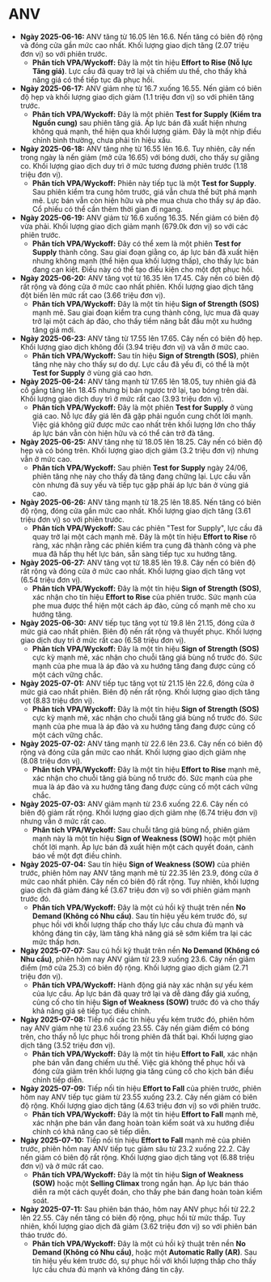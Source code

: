# ANV

-   **Ngày 2025-06-16:** ANV tăng từ 16.05 lên 16.6. Nến tăng có biên độ rộng và đóng cửa gần mức cao nhất. Khối lượng giao dịch tăng (2.07 triệu đơn vị) so với phiên trước.
    -   **Phân tích VPA/Wyckoff:** Đây là một tín hiệu **Effort to Rise (Nỗ lực Tăng giá)**. Lực cầu đã quay trở lại và chiếm ưu thế, cho thấy khả năng giá có thể tiếp tục đà phục hồi.
-   **Ngày 2025-06-17:** ANV giảm nhẹ từ 16.7 xuống 16.55. Nến giảm có biên độ hẹp và khối lượng giao dịch giảm (1.1 triệu đơn vị) so với phiên tăng trước.
    -   **Phân tích VPA/Wyckoff:** Đây là một phiên **Test for Supply (Kiểm tra Nguồn cung)** sau phiên tăng giá. Áp lực bán đã xuất hiện nhưng không quá mạnh, thể hiện qua khối lượng giảm. Đây là một nhịp điều chỉnh bình thường, chưa phải tín hiệu xấu.
-   **Ngày 2025-06-18:** ANV tăng nhẹ từ 16.55 lên 16.6. Tuy nhiên, cây nến trong ngày là nến giảm (mở cửa 16.65) với bóng dưới, cho thấy sự giằng co. Khối lượng giao dịch duy trì ở mức tương đương phiên trước (1.18 triệu đơn vị).
    -   **Phân tích VPA/Wyckoff:** Phiên này tiếp tục là một **Test for Supply**. Sau phiên kiểm tra cung hôm trước, giá vẫn chưa thể bứt phá mạnh mẽ. Lực bán vẫn còn hiện hữu và phe mua chưa cho thấy sự áp đảo. Cổ phiếu có thể cần thêm thời gian đi ngang.
- **Ngày 2025-06-19:** ANV giảm từ 16.6 xuống 16.35. Nến giảm có biên độ vừa phải. Khối lượng giao dịch giảm mạnh (679.0k đơn vị) so với các phiên trước.
    - **Phân tích VPA/Wyckoff:** Đây có thể xem là một phiên **Test for Supply** thành công. Sau giai đoạn giằng co, áp lực bán đã xuất hiện nhưng không mạnh (thể hiện qua khối lượng thấp), cho thấy lực bán đang cạn kiệt. Điều này có thể tạo điều kiện cho một đợt phục hồi.
- **Ngày 2025-06-20:** ANV tăng vọt từ 16.35 lên 17.45. Cây nến có biên độ rất rộng và đóng cửa ở mức cao nhất phiên. Khối lượng giao dịch tăng đột biến lên mức rất cao (3.66 triệu đơn vị).
    - **Phân tích VPA/Wyckoff:** Đây là một tín hiệu **Sign of Strength (SOS)** mạnh mẽ. Sau giai đoạn kiểm tra cung thành công, lực mua đã quay trở lại một cách áp đảo, cho thấy tiềm năng bắt đầu một xu hướng tăng giá mới.
- **Ngày 2025-06-23:** ANV tăng từ 17.55 lên 17.65. Cây nến có biên độ hẹp. Khối lượng giao dịch không đổi (3.94 triệu đơn vị) và vẫn ở mức cao.
    - **Phân tích VPA/Wyckoff:** Sau tín hiệu **Sign of Strength (SOS)**, phiên tăng nhẹ này cho thấy sự do dự. Lực cầu đã yếu đi, có thể là một **Test for Supply** ở vùng giá cao hơn.
- **Ngày 2025-06-24:** ANV tăng mạnh từ 17.65 lên 18.05, tuy nhiên giá đã cố gắng tăng lên 18.45 nhưng bị bán ngược trở lại, tạo bóng trên dài. Khối lượng giao dịch duy trì ở mức rất cao (3.93 triệu đơn vị).
    - **Phân tích VPA/Wyckoff:** Đây là một phiên **Test for Supply** ở vùng giá cao. Nỗ lực đẩy giá lên đã gặp phải nguồn cung chốt lời mạnh. Việc giá không giữ được mức cao nhất trên khối lượng lớn cho thấy áp lực bán vẫn còn hiện hữu và có thể cản trở đà tăng.
- **Ngày 2025-06-25:** ANV tăng nhẹ từ 18.05 lên 18.25. Cây nến có biên độ hẹp và có bóng trên. Khối lượng giao dịch giảm (3.2 triệu đơn vị) nhưng vẫn ở mức cao.
    - **Phân tích VPA/Wyckoff:** Sau phiên **Test for Supply** ngày 24/06, phiên tăng nhẹ này cho thấy đà tăng đang chững lại. Lực cầu vẫn còn nhưng đã suy yếu và tiếp tục gặp phải áp lực bán ở vùng giá cao.
- **Ngày 2025-06-26:** ANV tăng mạnh từ 18.25 lên 18.85. Nến tăng có biên độ rộng, đóng cửa gần mức cao nhất. Khối lượng giao dịch tăng (3.61 triệu đơn vị) so với phiên trước.
    - **Phân tích VPA/Wyckoff:** Sau các phiên "Test for Supply", lực cầu đã quay trở lại một cách mạnh mẽ. Đây là một tín hiệu **Effort to Rise** rõ ràng, xác nhận rằng các phiên kiểm tra cung đã thành công và phe mua đã hấp thụ hết lực bán, sẵn sàng tiếp tục xu hướng tăng.
- **Ngày 2025-06-27:** ANV tăng vọt từ 18.85 lên 19.8. Cây nến có biên độ rất rộng và đóng cửa ở mức cao nhất. Khối lượng giao dịch tăng vọt (6.54 triệu đơn vị).
    - **Phân tích VPA/Wyckoff:** Đây là một tín hiệu **Sign of Strength (SOS)**, xác nhận cho tín hiệu **Effort to Rise** của phiên trước. Sức mạnh của phe mua được thể hiện một cách áp đảo, củng cố mạnh mẽ cho xu hướng tăng.
- **Ngày 2025-06-30:** ANV tiếp tục tăng vọt từ 19.8 lên 21.15, đóng cửa ở mức giá cao nhất phiên. Biên độ nến rất rộng và thuyết phục. Khối lượng giao dịch duy trì ở mức rất cao (6.58 triệu đơn vị).
    - **Phân tích VPA/Wyckoff:** Đây là một tín hiệu **Sign of Strength (SOS)** cực kỳ mạnh mẽ, xác nhận cho chuỗi tăng giá bùng nổ trước đó. Sức mạnh của phe mua là áp đảo và xu hướng tăng đang được củng cố một cách vững chắc.
- **Ngày 2025-07-01:** ANV tiếp tục tăng vọt từ 21.15 lên 22.6, đóng cửa ở mức giá cao nhất phiên. Biên độ nến rất rộng. Khối lượng giao dịch tăng vọt (8.83 triệu đơn vị).
    - **Phân tích VPA/Wyckoff:** Đây là một tín hiệu **Sign of Strength (SOS)** cực kỳ mạnh mẽ, xác nhận cho chuỗi tăng giá bùng nổ trước đó. Sức mạnh của phe mua là áp đảo và xu hướng tăng đang được củng cố một cách vững chắc.
- **Ngày 2025-07-02:** ANV tăng mạnh từ 22.6 lên 23.6. Cây nến có biên độ rộng và đóng cửa gần mức cao nhất. Khối lượng giao dịch giảm nhẹ (8.08 triệu đơn vị).
    - **Phân tích VPA/Wyckoff:** Đây là một tín hiệu **Effort to Rise** mạnh mẽ, xác nhận cho chuỗi tăng giá bùng nổ trước đó. Sức mạnh của phe mua là áp đảo và xu hướng tăng đang được củng cố một cách vững chắc.
- **Ngày 2025-07-03:** ANV giảm mạnh từ 23.6 xuống 22.6. Cây nến có biên độ giảm rất rộng. Khối lượng giao dịch giảm nhẹ (6.74 triệu đơn vị) nhưng vẫn ở mức rất cao.
    - **Phân tích VPA/Wyckoff:** Sau chuỗi tăng giá bùng nổ, phiên giảm mạnh này là một tín hiệu **Sign of Weakness (SOW)** hoặc một phiên chốt lời mạnh. Áp lực bán đã xuất hiện một cách quyết đoán, cảnh báo về một đợt điều chỉnh.
- **Ngày 2025-07-04:** Sau tín hiệu **Sign of Weakness (SOW)** của phiên trước, phiên hôm nay ANV tăng mạnh mẽ từ 22.35 lên 23.9, đóng cửa ở mức cao nhất phiên. Cây nến có biên độ rất rộng. Tuy nhiên, khối lượng giao dịch đã giảm đáng kể (3.67 triệu đơn vị) so với phiên giảm mạnh trước đó.
    - **Phân tích VPA/Wyckoff:** Đây là một cú hồi kỹ thuật trên nền **No Demand (Không có Nhu cầu)**. Sau tín hiệu yếu kém trước đó, sự phục hồi với khối lượng thấp cho thấy lực cầu chưa đủ mạnh và không đáng tin cậy, làm tăng khả năng giá sẽ sớm kiểm tra lại các mức thấp hơn.
- **Ngày 2025-07-07:** Sau cú hồi kỹ thuật trên nền **No Demand (Không có Nhu cầu)**, phiên hôm nay ANV giảm từ 23.9 xuống 23.6. Cây nến giảm điểm (mở cửa 25.3) có biên độ rộng. Khối lượng giao dịch giảm (2.71 triệu đơn vị).
    - **Phân tích VPA/Wyckoff:** Hành động giá này xác nhận sự yếu kém của lực cầu. Áp lực bán đã quay trở lại và dễ dàng đẩy giá xuống, củng cố cho tín hiệu **Sign of Weakness (SOW)** trước đó và cho thấy khả năng giá sẽ tiếp tục điều chỉnh.
- **Ngày 2025-07-08:** Tiếp nối các tín hiệu yếu kém trước đó, phiên hôm nay ANV giảm nhẹ từ 23.6 xuống 23.55. Cây nến giảm điểm có bóng trên, cho thấy nỗ lực phục hồi trong phiên đã thất bại. Khối lượng giao dịch tăng (3.52 triệu đơn vị).
    - **Phân tích VPA/Wyckoff:** Đây là một tín hiệu **Effort to Fall**, xác nhận phe bán vẫn đang chiếm ưu thế. Việc giá không thể phục hồi và đóng cửa giảm trên khối lượng gia tăng củng cố cho kịch bản điều chỉnh tiếp diễn.
- **Ngày 2025-07-09:** Tiếp nối tín hiệu **Effort to Fall** của phiên trước, phiên hôm nay ANV tiếp tục giảm từ 23.55 xuống 23.2. Cây nến giảm có biên độ rộng. Khối lượng giao dịch tăng (4.63 triệu đơn vị) so với phiên trước.
    - **Phân tích VPA/Wyckoff:** Đây là một tín hiệu **Effort to Fall** mạnh mẽ, xác nhận phe bán vẫn đang hoàn toàn kiểm soát và xu hướng điều chỉnh có khả năng cao sẽ tiếp diễn.
- **Ngày 2025-07-10:** Tiếp nối tín hiệu **Effort to Fall** mạnh mẽ của phiên trước, phiên hôm nay ANV tiếp tục giảm sâu từ 23.2 xuống 22.2. Cây nến giảm có biên độ rất rộng. Khối lượng giao dịch tăng vọt (6.88 triệu đơn vị) và ở mức rất cao.
    - **Phân tích VPA/Wyckoff:** Đây là một tín hiệu **Sign of Weakness (SOW)** hoặc một **Selling Climax** trong ngắn hạn. Áp lực bán tháo diễn ra một cách quyết đoán, cho thấy phe bán đang hoàn toàn kiểm soát.
- **Ngày 2025-07-11:** Sau phiên bán tháo, hôm nay ANV phục hồi từ 22.2 lên 22.55. Cây nến tăng có biên độ rộng, phục hồi từ mức thấp. Tuy nhiên, khối lượng giao dịch đã giảm (3.62 triệu đơn vị) so với phiên bán tháo trước đó.
    - **Phân tích VPA/Wyckoff:** Đây là một cú hồi kỹ thuật trên nền **No Demand (Không có Nhu cầu)**, hoặc một **Automatic Rally (AR)**. Sau tín hiệu yếu kém trước đó, sự phục hồi với khối lượng thấp cho thấy lực cầu chưa đủ mạnh và không đáng tin cậy.


